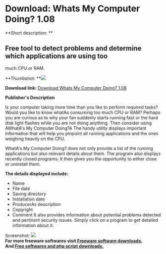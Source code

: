 # Download: Whats My Computer Doing? 1.08

**Short description: **

## Free tool to detect problems and determine which applications are using too
much CPU or RAM.

  
**Thumbshot: **![](http://www.freewarefiles.com/screenshot/whatsmycmptrdng_md.jpg)   
  
**Download link:** [Download Whats My Computer Doing? 1.08](http://freesoftwares.boysofts.com/Whats-My-Computer-Doing_program_99150.html)  
  

**Publisher's Description**  
  

Is your computer taking more time than you like to perform required tasks?
Would you like to know whatAs consuming too much CPU or RAM? Perhaps you are
curious as to why your fan suddenly starts running fast or the hard disk light
flashes while you are not doing anything. Then consider using AWhatA's My
Computer Doing?A The handy utility displays important information that will
help you pinpoint all running applications and the ones weighing heavily on
the CPU.

WhatA's My Computer Doing? does not only provide a list of the running
applications but also relevant details about them. The program also displays
recently closed programs. It then gives you the opportunity to either close or
uninstall them.

**The details displayed include:**

  * Name 
  * File date 
  * Saving directory 
  * Installation date 
  * ProducerAs description 
  * Copyright 
  * Comment 
It also provides information about potential problems detected and pertinent
security issues. Simply click on a program to get detailed information about
it.

  
  
Screenshot: ![](http://www.freewarefiles.com/screenshot/whatsmycmptrdng.jpg)  
**For more freeware softwares visit [Freeware software downloads.](http://freesoftwares.boysofts.com/)**   
**And [Free softwares and php script downloads.](http://www.boysofts.com/)**

